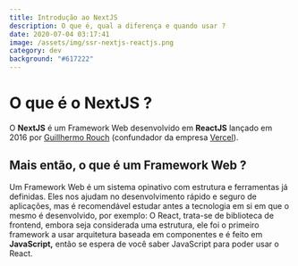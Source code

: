 ```yaml
---
title: Introdução ao NextJS
description: O que é, qual a diferença e quando usar ?
date: 2020-07-04 03:17:41
image: /assets/img/ssr-nextjs-reactjs.png
category: dev
background: "#617222"
---
```

# O que é o NextJS ?

O **NextJS** é um Framework Web desenvolvido em **ReactJS** lançado em 2016 por [Guillhermo Rouch](https://github.com/rauchg) (confundador da empresa [Vercel](https://vercel.com/)).

## Mais então, o que é um Framework Web ?

Um Framework Web é um sistema opinativo com estrutura e ferramentas já definidas. Eles nos ajudam no desenvolvimento rápido e seguro de aplicações, mas é recomendável estudar antes a tecnologia em si em que o mesmo é desenvolvido, por exemplo: O React, trata-se de biblioteca de frontend, embora seja considerada uma estrutura, ele foi o primeiro framework a usar arquitetura baseada em componentes e é feito em **JavaScript,** então se espera de você saber JavaScript para poder usar o React.